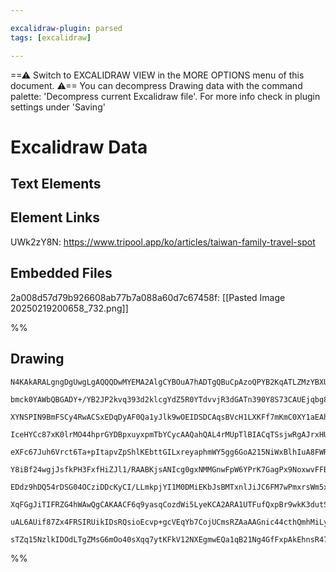 ```yaml
---

excalidraw-plugin: parsed
tags: [excalidraw]

---
```

==⚠  Switch to EXCALIDRAW VIEW in the MORE OPTIONS menu of this document. ⚠== You can decompress Drawing data with the command palette: 'Decompress current Excalidraw file'. For more info check in plugin settings under 'Saving'


# Excalidraw Data

## Text Elements
## Element Links
UWk2zY8N: https://www.tripool.app/ko/articles/taiwan-family-travel-spot

## Embedded Files
2a008d57d79b926608ab77b7a088a60d7c67458f: [[Pasted Image 20250219200658_732.png]]

%%
## Drawing
```compressed-json
N4KAkARALgngDgUwgLgAQQQDwMYEMA2AlgCYBOuA7hADTgQBuCpAzoQPYB2KqATLZMzYBXUtiRoIACyhQ4zZAHoFAc0JRJQgEYA6bGwC2CgF7N6hbEcK4OCtptbErHALRY8RMpWdx8Q1TdIEfARcZgRmBShcZQUebQAObQBmGjoghH0EDihmbgBtcDBQMBKIEm4ITXwAeR4AOQApAHVJADNsAH0ANXjJAAZnABkARQBWIWdUkshYRArCfWikflLM

bmck0YAWbQBGADY+/YB2JP2kvq393d2klcgYdZ5R0YTdvvjR3dGATn390Y8S73CAUEjqbg8LaJT7xH5JBF9JLHE6jY4gyQIQjKaTcLY3bQ8Y4/K5/Pqjf7nEHWZTBbh9EHMKCkNgAawQAGE2Pg2KQKszrMw4LhAtkpqVNLhsKzlCyhBxiFyeXyJAKOEKRVkoOLIK1CPh8ABlWB0iSCDw6iBMlnsprgySQxnMtkIY0wU3oc3lEFynEccK5NC7EFsY

XYNSPIN9BmFSCy4RwACSxEDqDyAF0Qa1yJlk9wOEIDSDCAqsBVcH1LXKFf7mKmC0XY1aEAhiNxdj8O0j4X10U3GCx2Fw0PF9iCB6xOHVOGI8Vtftt/n3pmVmAARdJQVvcVoEMIgzTCBUAUWCmWy9cL+BBQjgxFwW7bQdOPz+SQOl3i8RBRA4rPzV4/mw0rbmgu74PuTZMg+QiphAiAKiWyiWnqwR5hIPAVh8xBosQxKaD8PD/B8uCaMcxxkRWX64

IceHYCc87xK0lrMO44hprGYDBpxuyxpmTbYCycAAQahQAL4rMUpTlBIACqTSsjwRgAJrxHUlqzOxGD6Jorb3lUyxNmsaAAm8RLxMcuw8DwJJfNxK6RqgGy9to+yjviWxJFsfS7FspxbCCYLEBCaDIjsoxJD8EXIgcoyfM8GJYji2omQS7xwvsUKXPsfl8E2NIejGK7Wi6Sq8vy5DqsKorageUoytWircuVqqVRqNUofqRomlpXptk6NoIHawUOmg

eXFc67Juh6Vrct6Ta+pItapvZpShlKEbttGILxreyaphmWY5gg6GoA215NiWxBlhIuA8FWR7EMt3BSaUmncEksYSVBLZPqgNzvn0PzHFs87jkwk7Dv9CLg4OU4zuxQK7HCxyXDcxbrpuoGoOBkEroe8rEKeGRapejYrre96Pu2L5vplfzbD+Jb/hI0iyPISgUFz2jMoQcBsNy2i4HAcAKKybAKCKUDmMEERRIQFDWM4u76PqMDOAKjD4M4QpsLVT

Y8iBf24wgjJsfkPH3FxfHiZJl1/RAABKjsANIcg0gxNMMGnwFpW6YPrK7GagPx9NoxwvFFBzEUSRIgo5uzaH0PAXMcPDI/snbwjlAVNkFIWoN+TaYtiuJjaM1IcLS7FFaUJXsmVKroAAxLsCBt23lqStKu0Ko3FWCtVWqdQa029XN/VQZNQ32o6U+DWPFR9Q9fhLQG7YhmGm1RrXcZykmKb5PxK7ZrguZ/edxalsHEC4CkPqPc9aCXz92NAunIOj

EDdz9hDQ54rDSG04OCziDDcKyCI/LLmkpjYI1M0DMiEKbJsBMTxnlJiJC6FM7wPmxrsWm5xzih18kzP8mCgJGx3HuZBK5/YpXQFWSgAAVLA9CIAoU4FAQ0hAjCI13hAVonCABiZ81bcArk2OhABBIgygoYQGCK0QOpQBzS3cDI7E8ioChktHobIuASxMFOi/FcvJsQlgICwgOFRLS4CENox24QeHsUQTQ0ov4EAAAkkpl3+oSUY4lwDH1viLY0uC

XqFGgJiTIFRZG4hWAwQgCAKAACF6q9yasqCozdWi5LyeKCA2ARA1UTFufQxpBr9wkK3dutSClFNICUspaSe6NSqegNU7Vh4JIaU0jIQiuqLzNBPepxStSlIyBUl0w0C7jUgL08ZZSplTR6kvEZPSxnZAmfoR2wg/TryDBsxpiyMjVC3rALatdCmbKgNsoRwjRH4EchI0oCytllPudkbhvDIRXLebcspVioAaLkbEhASjRnHPeZMqIpBgWNLYBQTE

uAL6AUif87Zx4FRSIRUikIDsRQsioEcvp+gcVEqYb7CojUCmsRZAaAAGnic44cthQmhMiLyPlGaRLpdyfAykPq+STqDcio4vyAlzqUIwAt9ARJXPQAgSD6TaAilCeEtt0U3O2bswmT90A0oSbKEg3z2ImL3iarcwk0AvItcQAAsmwa6WLSLBGNtQo1pASDtNehAFJ3IHakGUJKAAFB/agvB8ERvDagMOowACUlpHHKELCKalwbcBhouNG7NvBc1x

sTZq15NzlkIDOdLTgZMsG6mOo40sXqq7ytKFkV12NXEgmwEQa1qB21Ng4GfFxpAkEhnsR47grii2QDsAAKwQNgHIhp+1wEdc6/tBl3UQTcbfedhBGBMIFvgJtMwqVmnSDuzgujYLaP0JSuYz80UrkNuyDdeN3GhGBTuvdB7MGBLAN9XU+pwgvTEiAMSQA===
```
%%